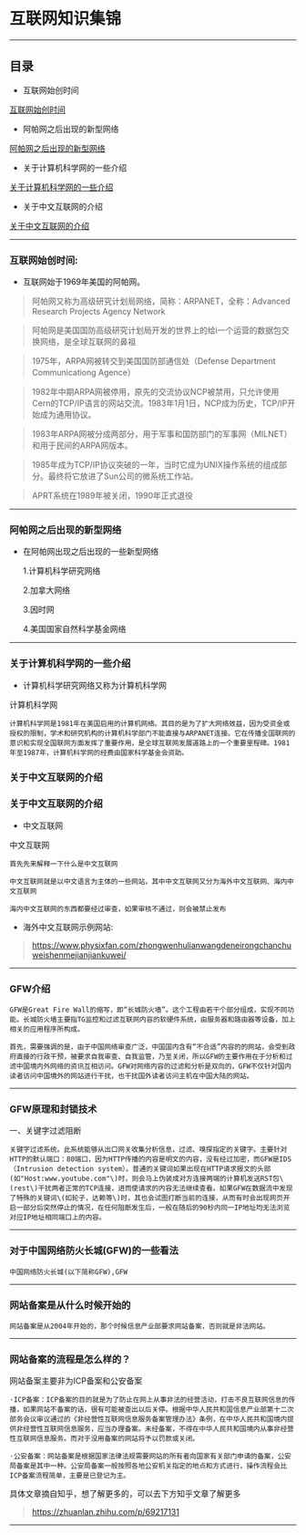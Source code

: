 # 互联网知识集锦

--------------------

## 目录

- 互联网始创时间

[互联网始创时间](https://github.com/kexue-aihao/AHRT-blog/tree/master/%E4%BA%92%E8%81%94%E7%BD%91%E7%9F%A5%E8%AF%86#%E4%BA%92%E8%81%94%E7%BD%91%E5%A7%8B%E5%88%9B%E6%97%B6%E9%97%B4 "互联网始创时间")

- 阿帕网之后出现的新型网络

[阿帕网之后出现的新型网络](https://github.com/kexue-aihao/AHRT-blog/tree/master/%E4%BA%92%E8%81%94%E7%BD%91%E7%9F%A5%E8%AF%86#%E9%98%BF%E5%B8%95%E7%BD%91%E4%B9%8B%E5%90%8E%E5%87%BA%E7%8E%B0%E7%9A%84%E6%96%B0%E5%9E%8B%E7%BD%91%E7%BB%9C "阿帕网之后出现的新型网络")

- 关于计算机科学网的一些介绍

[关于计算机科学网的一些介绍](https://github.com/kexue-aihao/AHRT-blog/tree/master/%E4%BA%92%E8%81%94%E7%BD%91%E7%9F%A5%E8%AF%86#%E5%85%B3%E4%BA%8E%E8%AE%A1%E7%AE%97%E6%9C%BA%E7%A7%91%E5%AD%A6%E7%BD%91%E7%9A%84%E4%B8%80%E4%BA%9B%E4%BB%8B%E7%BB%8D "关于计算机科学网的一些介绍")

- 关于中文互联网的介绍

[关于中文互联网的介绍](https://github.com/kexue-aihao/AHRT-blog/tree/master/%E4%BA%92%E8%81%94%E7%BD%91%E7%9F%A5%E8%AF%86#%E5%85%B3%E4%BA%8E%E4%B8%AD%E6%96%87%E4%BA%92%E8%81%94%E7%BD%91%E7%9A%84%E4%BB%8B%E7%BB%8D "关于中文互联网的介绍")

[]( "")



--------------------

### 互联网始创时间:

- 互联网始于1969年美国的阿帕网。

> 阿帕网又称为高级研究计划局网络，简称：ARPANET，全称：Advanced Research Projects Agency Network

> 阿帕网是美国国防高级研究计划局开发的世界上的给i一个运营的数据包交换网络，是全球互联网的鼻祖

> 1975年，ARPA网被转交到美国国防部通信处（Defense Department Communicationg Agence）

> 1982年中期ARPA网被停用，原先的交流协议NCP被禁用，只允许使用Cern的TCP/IP语言的网站交流。1983年1月1日，NCP成为历史，TCP/IP开始成为通用协议。

> 1983年ARPA网被分成两部分，用于军事和国防部门的军事网（MILNET）和用于民间的ARPA网版本。

> 1985年成为TCP/IP协议突破的一年，当时它成为UNIX操作系统的组成部分。最终将它放进了Sun公司的微系统工作站。

> APRT系统在1989年被关闭，1990年正式退役

--------------------

### 阿帕网之后出现的新型网络

- 在阿帕网出现之后出现的一些新型网络

    1.计算机科学研究网络

    2.加拿大网络

    3.因时网

    4.美国国家自然科学基金网络

--------------------

### 关于计算机科学网的一些介绍

- 计算机科学研究网络又称为计算机科学网

计算机科学网

    计算机科学网是1981年在美国启用的计算机网络。其目的是为了扩大网络效益，因为受资金或授权的限制，学术和研究机构的计算机科学部门不能直接与ARPANET连接。它在传播全国联网的意识和实现全国联网方面发挥了重要作用，是全球互联网发展道路上的一个重要里程碑。1981年至1987年，计算机科学网的经费由国家科学基金会资助。
    
### 关于中文互联网的介绍

### 关于中文互联网的介绍

- 中文互联网

中文互联网

    首先先来解释一下什么是中文互联网

    中文互联网就是以中文语言为主体的一些网站，其中中文互联网又分为海外中文互联网、海内中文互联网

    海内中文互联网的东西都要经过审查，如果审核不通过，则会被禁止发布

- 海外中文互联网示例网站:

> https://www.physixfan.com/zhongwenhulianwangdeneirongchanchuweishenmejianjiankuwei/

-------------------

### GFW介绍

    GFW是Great Fire Wall的缩写，即“长城防火墙”。这个工程由若干个部分组成，实现不同功能。长城防火墙主要指TG监控和过滤互联网内容的软硬件系统，由服务器和路由器等设备，加上相关的应用程序所构成。

    首先，需要强调的是，由于中国网络审查广泛，中国国内含有“不合适”内容的的网站，会受到政府直接的行政干预，被要求自我审查、自我监管，乃至关闭，所以GFW的主要作用在于分析和过滤中国境内外网络的资讯互相访问。GFW对网络内容的过滤和分析是双向的，GFW不仅针对国内读者访问中国境外的网站进行干扰，也干扰国外读者访问主机在中国大陆的网站。

-------------------

### GFW原理和封锁技术

一、关键字过滤阻断

    关键字过滤系统。此系统能够从出口网关收集分析信息，过滤、嗅探指定的关键字。主要针对HTTP的默认端口：80端口，因为HTTP传播的内容是明文的内容，没有经过加密，而GFW是IDS（Intrusion detection system）。普通的关键词如果出现在HTTP请求报文的头部(如"Host:www.youtube.com"\)时，则会马上伪装成对方连接两端的计算机发送RST包\(rest\)干扰两者正常的TCP连接，进而使请求的内容无法继续查看。如果GFW在数据流中发现了特殊的关键词\(如轮子，达赖等\)时，其也会试图打断当前的连接，从而有时会出现网页开启一部分后突然停止的情况，在任何阻断发生后，一般在随后的90秒内同一IP地址均无法浏览对应IP地址相同端口上的内容。

-------------------

### 对于中国网络防火长城(GFW)的一些看法

    中国网络防火长城(以下简称GFW),GFW

-------------------

### 网站备案是从什么时候开始的

    网站备案是从2004年开始的，那个时候信息产业部要求网站备案，否则就是非法网站。

-------------------

### 网站备案的流程是怎么样的？

网站备案主要非为ICP备案和公安备案

    ·ICP备案：ICP备案的目的就是为了防止在网上从事非法的经营活动，打击不良互联网信息的传播，如果网站不备案的话，很有可能被查出以后关停。根据中华人民共和国信息产业部第十二次部务会议审议通过的《非经营性互联网信息服务备案管理办法》条例，在中华人民共和国境内提供非经营性互联网信息服务，应当办理备案。未经备案，不得在中华人民共和国境内从事非经营性互联网信息服务。而对于没用备案的网站将予以罚款或关闭。

    ·公安备案：网站备案是根据国家法律法规需要网站的所有者向国家有关部门申请的备案，公安局备案是其中一种。公安局备案一般按照各地公安机关指定的地点和方式进行，操作流程会比ICP备案流程简单，主要是已登记为主。

具体文章摘自知乎，想了解更多的，可以去下方知乎文章了解更多

> https://zhuanlan.zhihu.com/p/69217131

-------------------